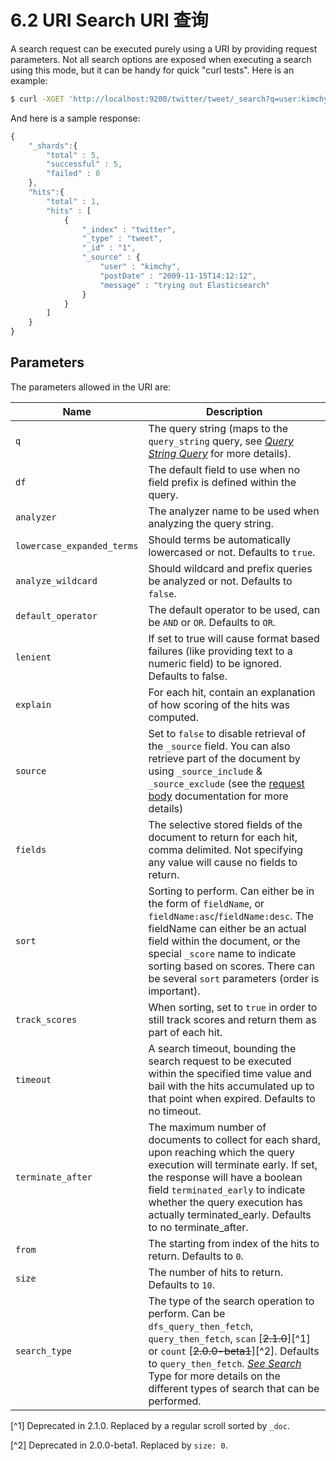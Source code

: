 # 6.2 URI Search URI 查询

A search request can be executed purely using a URI by providing request parameters. Not all search options are exposed when executing a search using this mode, but it can be handy for quick "curl tests". Here is an example:

```bash
$ curl -XGET 'http://localhost:9200/twitter/tweet/_search?q=user:kimchy'
```

And here is a sample response:

```javascript
{
    "_shards":{
        "total" : 5,
        "successful" : 5,
        "failed" : 0
    },
    "hits":{
        "total" : 1,
        "hits" : [
            {
                "_index" : "twitter",
                "_type" : "tweet",
                "_id" : "1",
                "_source" : {
                    "user" : "kimchy",
                    "postDate" : "2009-11-15T14:12:12",
                    "message" : "trying out Elasticsearch"
                }
            }
        ]
    }
}
```

## Parameters

The parameters allowed in the URI are:

| Name | Description |
| -- | -- |
| `q` | The query string (maps to the `query_string` query, see [*Query String Query*](https://www.elastic.co/guide/en/elasticsearch/reference/current/query-dsl-query-string-query.html) for more details). |
| `df` | The default field to use when no field prefix is defined within the query. |
| `analyzer` | The analyzer name to be used when analyzing the query string. |
| `lowercase_expanded_terms` | Should terms be automatically lowercased or not. Defaults to `true`. |
| `analyze_wildcard` | Should wildcard and prefix queries be analyzed or not. Defaults to `false`. |
| `default_operator` | The default operator to be used, can be `AND` or `OR`. Defaults to `OR`. |
| `lenient` | If set to true will cause format based failures (like providing text to a numeric field) to be ignored. Defaults to false. |
| `explain` | For each hit, contain an explanation of how scoring of the hits was computed. |
| `source` | Set to `false` to disable retrieval of the `_source` field. You can also retrieve part of the document by using `_source_include` & `_source_exclude` (see the [request body](https://www.elastic.co/guide/en/elasticsearch/reference/current/search-request-source-filtering.html) documentation for more details) |
| `fields` | The selective stored fields of the document to return for each hit, comma delimited. Not specifying any value will cause no fields to return. |
| `sort` | Sorting to perform. Can either be in the form of `fieldName`, or `fieldName:asc`/`fieldName:desc`. The fieldName can either be an actual field within the document, or the special `_score` name to indicate sorting based on scores. There can be several `sort` parameters (order is important). |
| `track_scores` | When sorting, set to `true` in order to still track scores and return them as part of each hit. |
| `timeout` | A search timeout, bounding the search request to be executed within the specified time value and bail with the hits accumulated up to that point when expired. Defaults to no timeout. |
| `terminate_after` | The maximum number of documents to collect for each shard, upon reaching which the query execution will terminate early. If set, the response will have a boolean field `terminated_early` to indicate whether the query execution has actually terminated_early. Defaults to no terminate_after. |
| `from` | The starting from index of the hits to return. Defaults to `0`. |
| `size` | The number of hits to return. Defaults to `10`. |
| `search_type` | The type of the search operation to perform. Can be `dfs_query_then_fetch`, `query_then_fetch`, `scan` [~~2.1.0~~][^1] or `count` [~~2.0.0-beta1~~][^2]. Defaults to `query_then_fetch`. [*See Search*](https://www.elastic.co/guide/en/elasticsearch/reference/current/search-request-search-type.html) Type for more details on the different types of search that can be performed. |

[^1] Deprecated in 2.1.0. Replaced by a regular scroll sorted by `_doc`.

[^2] Deprecated in 2.0.0-beta1. Replaced by `size: 0`.


